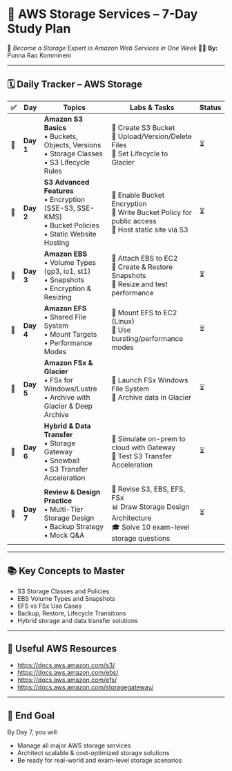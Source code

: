 # 💾 AWS Storage Services – 7-Day Study Plan
🧠 *Become a Storage Expert in Amazon Web Services in One Week*
👨‍💻 **By:** Punna Rao Kommineni

---

## 🗓️ Daily Tracker – AWS Storage

| ✅ | Day | Topics | Labs & Tasks | Status |
|----|-----|--------|--------------|--------|
| 🔲 | **Day 1** | **Amazon S3 Basics**<br>• Buckets, Objects, Versions<br>• Storage Classes<br>• S3 Lifecycle Rules | 🔧 Create S3 Bucket<br>🔧 Upload/Version/Delete Files<br>🔧 Set Lifecycle to Glacier | ⏳ |
| 🔲 | **Day 2** | **S3 Advanced Features**<br>• Encryption (SSE-S3, SSE-KMS)<br>• Bucket Policies<br>• Static Website Hosting | 🔧 Enable Bucket Encryption<br>🔧 Write Bucket Policy for public access<br>🔧 Host static site via S3 | ⏳ |
| 🔲 | **Day 3** | **Amazon EBS**<br>• Volume Types (gp3, io1, st1)<br>• Snapshots<br>• Encryption & Resizing | 🔧 Attach EBS to EC2<br>🔧 Create & Restore Snapshots<br>🔧 Resize and test performance | ⏳ |
| 🔲 | **Day 4** | **Amazon EFS**<br>• Shared File System<br>• Mount Targets<br>• Performance Modes | 🔧 Mount EFS to EC2 (Linux)<br>🔧 Use bursting/performance modes | ⏳ |
| 🔲 | **Day 5** | **Amazon FSx & Glacier**<br>• FSx for Windows/Lustre<br>• Archive with Glacier & Deep Archive | 🔧 Launch FSx Windows File System<br>🔧 Archive data in Glacier | ⏳ |
| 🔲 | **Day 6** | **Hybrid & Data Transfer**<br>• Storage Gateway<br>• Snowball<br>• S3 Transfer Acceleration | 🔧 Simulate on-prem to cloud with Gateway<br>🔧 Test S3 Transfer Acceleration | ⏳ |
| 🔲 | **Day 7** | **Review & Design Practice**<br>• Multi-Tier Storage Design<br>• Backup Strategy<br>• Mock Q&A | 🧠 Revise S3, EBS, EFS, FSx<br>📊 Draw Storage Design Architecture<br>🎓 Solve 10 exam-level storage questions | ⏳ |

---

## 📚 Key Concepts to Master
- S3 Storage Classes and Policies
- EBS Volume Types and Snapshots
- EFS vs FSx Use Cases
- Backup, Restore, Lifecycle Transitions
- Hybrid storage and data transfer solutions

---

## 📎 Useful AWS Resources
- https://docs.aws.amazon.com/s3/
- https://docs.aws.amazon.com/ebs/
- https://docs.aws.amazon.com/efs/
- https://docs.aws.amazon.com/storagegateway/

---

## 🏁 End Goal
By Day 7, you will:
- Manage all major AWS storage services
- Architect scalable & cost-optimized storage solutions
- Be ready for real-world and exam-level storage scenarios
